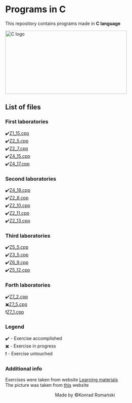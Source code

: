 # Programs in C
This repository contains programs made in **C language**

<img src="https://online.crbtech.in/wp-content/uploads/2019/03/C-programming-768x398.png" alt="C logo" width="384" height="199" alt="C Programming image" title="Image of C programming">

## List of files
### First laboratories
:heavy_check_mark:[Z1_15.cpp](https://github.com/TheSoulsHunter/Programs_in_C/blob/master/Programs_in_C/Z1_15.cpp)\
:heavy_check_mark:[Z2_5.cpp](https://github.com/TheSoulsHunter/Programs_in_C/blob/master/Programs_in_C/Z2_5.cpp)\
:heavy_check_mark:[Z2_7.cpp](https://github.com/TheSoulsHunter/Programs_in_C/blob/master/Programs_in_C/Z2_7.cpp)\
:heavy_check_mark:[Z4_15.cpp](https://github.com/TheSoulsHunter/Programs_in_C/blob/master/Programs_in_C/Z4_15.cpp)\
:heavy_check_mark:[Z4_17.cpp](https://github.com/TheSoulsHunter/Programs_in_C/blob/master/Programs_in_C/Z4_17.cpp)

### Second laboratories
:heavy_check_mark:[Z4_18.cpp](https://github.com/TheSoulsHunter/Programs_in_C/blob/master/Programs_in_C/Z4_18.cpp)\
:heavy_check_mark:[Z2_8.cpp](https://github.com/TheSoulsHunter/Programs_in_C/blob/master/Programs_in_C/Z2_8.cpp)\
:heavy_check_mark:[Z2_10.cpp](https://github.com/TheSoulsHunter/Programs_in_C/blob/master/Programs_in_C/Z2_10.cpp)\
:heavy_check_mark:[Z2_11.cpp](https://github.com/TheSoulsHunter/Programs_in_C/blob/master/Programs_in_C/Z2_11.cpp)\
:heavy_check_mark:[Z2_13.cpp](https://github.com/TheSoulsHunter/Programs_in_C/blob/master/Programs_in_C/Z2_13.cpp)

### Third laboratories
:heavy_check_mark:[Z5_5.cpp](https://github.com/TheSoulsHunter/Programs_in_C/blob/master/Programs_in_C/Z5_5.cpp)\
:heavy_check_mark:[Z3_5.cpp](https://github.com/TheSoulsHunter/Programs_in_C/blob/master/Programs_in_C/Z3_5.cpp)\
:heavy_check_mark:[Z6_9.cpp](https://github.com/TheSoulsHunter/Programs_in_C/blob/master/Programs_in_C/Z6_9.cpp)\
:heavy_check_mark:[Z5_12.cpp](https://github.com/TheSoulsHunter/Programs_in_C/blob/master/Programs_in_C/Z5_12.cpp)

### Forth laboratories
:heavy_check_mark:[Z7_2.cpp](https://github.com/TheSoulsHunter/Programs_in_C/blob/master/Programs_in_C/Z7_2.cpp)\
:heavy_multiplication_x:[Z7_5.cpp](https://github.com/TheSoulsHunter/Programs_in_C/blob/master/Programs_in_C/Z7_5.cpp)\
:heavy_exclamation_mark:[Z7_1.cpp](https://github.com/TheSoulsHunter/Programs_in_C/blob/master/Programs_in_C/Z7_1.cpp)

### Legend
:heavy_check_mark: - Exercise accomplished\
:heavy_multiplication_x: - Exercise in progress\
:heavy_exclamation_mark: - Exercise untouched

### Additional info
Exercises were taken from website [Learning materials](http://www.cs.put.poznan.pl/jkniat/MatDydakt.html)\
The picture was taken from [this](https://online.crbtech.in/wp-content/uploads/2019/03/C-programming-768x398.png) website 

<p align="center">Made by ©Konrad Romański</p>
